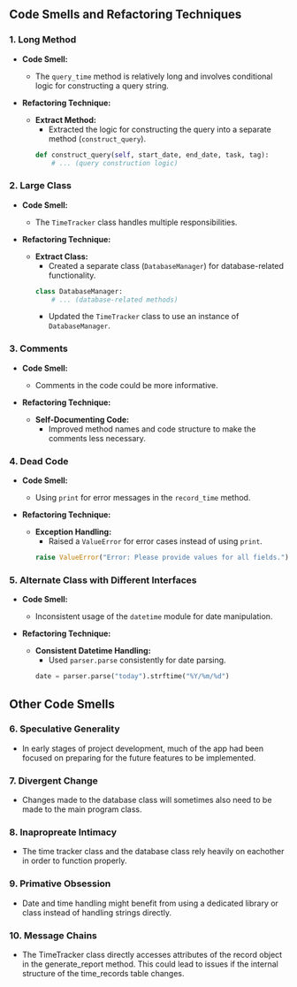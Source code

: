 ## Code Smells and Refactoring Techniques

### 1. Long Method
- **Code Smell:**
  - The `query_time` method is relatively long and involves conditional logic for constructing a query string.

- **Refactoring Technique:**
  - **Extract Method:**
    - Extracted the logic for constructing the query into a separate method (`construct_query`).
    ```python
    def construct_query(self, start_date, end_date, task, tag):
        # ... (query construction logic)
    ```

### 2. Large Class
- **Code Smell:**
  - The `TimeTracker` class handles multiple responsibilities.

- **Refactoring Technique:**
  - **Extract Class:**
    - Created a separate class (`DatabaseManager`) for database-related functionality.
    ```python
    class DatabaseManager:
        # ... (database-related methods)
    ```
    - Updated the `TimeTracker` class to use an instance of `DatabaseManager`.

### 3. Comments
- **Code Smell:**
  - Comments in the code could be more informative.

- **Refactoring Technique:**
  - **Self-Documenting Code:**
    - Improved method names and code structure to make the comments less necessary.

### 4. Dead Code
- **Code Smell:**
  - Using `print` for error messages in the `record_time` method.

- **Refactoring Technique:**
  - **Exception Handling:**
    - Raised a `ValueError` for error cases instead of using `print`.
    ```python
    raise ValueError("Error: Please provide values for all fields.")
    ```

### 5. Alternate Class with Different Interfaces
- **Code Smell:**
  - Inconsistent usage of the `datetime` module for date manipulation.

- **Refactoring Technique:**
  - **Consistent Datetime Handling:**
    - Used `parser.parse` consistently for date parsing.
    ```python
    date = parser.parse("today").strftime("%Y/%m/%d")
    ```

## Other Code Smells

### 6. Speculative Generality
- In early stages of project development, much of the app had been focused on preparing for the future features to be implemented.

### 7. Divergent Change
- Changes made to the database class will sometimes also need to be made to the main program class.

### 8. Inapropreate Intimacy
- The time tracker class and the database class rely heavily on eachother in order to function properly.

### 9. Primative Obsession
- Date and time handling might benefit from using a dedicated library or class instead of handling strings directly.

### 10. Message Chains
- The TimeTracker class directly accesses attributes of the record object in the generate_report method. This could lead to issues if the internal structure of the time_records table changes.
